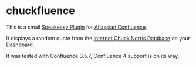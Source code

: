 chuckfluence
===========

This is a small [Speakeasy Plugin](https://developer.atlassian.com/display/SPEAK/Speakeasy) for [Atlassian Confluence](http://www.atlassian.com/software/confluence/overview).

It displays a random quote from the [Internet Chuck Norris Database](http://www.icndb.com/) on your Dashboard.

It was tested with Confluence 3.5.7, Confluence 4 support is on its way.
